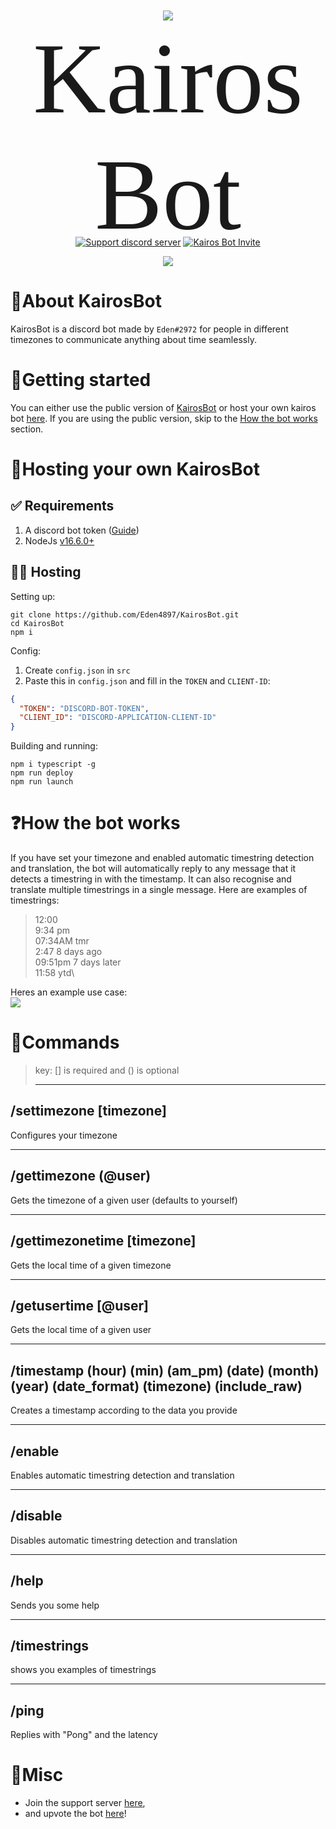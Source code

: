 <p align="center">
    <p id=title align="center">
      <img src="https://images-ext-1.discordapp.net/external/mk67v7aLqJzXNRItr4WYQptlCqVDb3pjzTCs7XBmUHg/https/cdn.discordapp.com/avatars/950382032620503091/50f96864ebf0422ad1309f81d577a11b.webp">KairosBot
    </p>
  <p align="center">
    <a href="https://discord.gg/J2xKqDKpGt"><img src="https://img.shields.io/discord/950606768621359104?color=5865F2&logo=discord&logoColor=white" alt="Support discord server" /></a>
    <a href="https://bit.ly/KairosBot"><img src="https://img.shields.io/badge/Invite-KairosBot-5865F2?logo=discord&logoColor=white" alt="Kairos Bot Invite" /></a>
  </p>  
  <p align="center">
    <a href="https://top.gg/bot/950382032620503091">
      <img src="https://top.gg/api/widget/950382032620503091.svg">
    </a> 
  </p>
</p>

<style>
#title {
  font-family: Fantasy;
  font-size: 162px;
  margin-bottom: -40px;
}
</style>

# 📜About KairosBot

KairosBot is a discord bot made by `Eden#2972` for people in different timezones to communicate anything about time seamlessly.

# 🚀Getting started

You can either use the public version of [KairosBot](https://bit.ly/KairosBot) or host your own kairos bot [here](#🤖hosting-your-own-kairosbot). If you are using the public version, skip to the [How the bot works](#❓how-the-bot-works) section.

# 🤖Hosting your own KairosBot

## ✅ Requirements

1. A discord bot token ([Guide](https://discordjs.guide/preparations/setting-up-a-bot-application.html#creating-your-bot))
2. NodeJs [v16.6.0+](https://nodejs.org/en/)

## 🏃‍♂️ Hosting

Setting up:

```
git clone https://github.com/Eden4897/KairosBot.git
cd KairosBot
npm i
```

Config:

1. Create `config.json` in `src`
2. Paste this in `config.json` and fill in the `TOKEN` and `CLIENT-ID`:

```json
{
  "TOKEN": "DISCORD-BOT-TOKEN",
  "CLIENT_ID": "DISCORD-APPLICATION-CLIENT-ID"
}
```

Building and running:

```
npm i typescript -g
npm run deploy
npm run launch
```

# ❓How the bot works

If you have set your timezone and enabled automatic timestring detection and translation, the bot will automatically reply to any message that it detects a timestring in with the timestamp. It can also recognise and translate multiple timestrings in a single message. Here are examples of timestrings:

> 12:00\
> 9:34 pm\
> 07:34AM tmr\
> 2:47 8 days ago\
> 09:51pm 7 days later\
> 11:58 ytd\

Heres an example use case:\
![](https://cdn.discordapp.com/attachments/887637467002458132/950631024247840828/unknown.png)

# 📝Commands

> key: [] is required and () is optional<hr>

## /settimezone [timezone]

Configures your timezone<hr>

## /gettimezone (@user)

Gets the timezone of a given user (defaults to yourself)<hr>

## /gettimezonetime [timezone]

Gets the local time of a given timezone<hr>

## /getusertime [@user]

Gets the local time of a given user<hr>

## /timestamp (hour) (min) (am_pm) (date) (month) (year) (date_format) (timezone) (include_raw)

Creates a timestamp according to the data you provide<hr>

## /enable

Enables automatic timestring detection and translation<hr>

## /disable

Disables automatic timestring detection and translation<hr>

## /help

Sends you some help<hr>

## /timestrings

shows you examples of timestrings<hr>

## /ping

Replies with "Pong" and the latency

# 🔗Misc

- Join the support server [here](https://discord.gg/J2xKqDKpGt),
- and upvote the bot [here](https://top.gg/bot/950382032620503091)!
